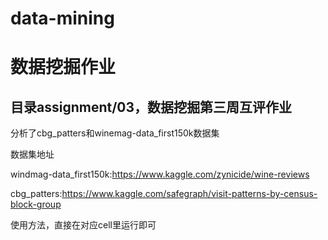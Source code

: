 # data-mining
# 数据挖掘作业

## 目录assignment/03，数据挖掘第三周互评作业

分析了cbg_patters和winemag-data_first150k数据集

数据集地址

windmag-data_first150k:https://www.kaggle.com/zynicide/wine-reviews

cbg_patters:https://www.kaggle.com/safegraph/visit-patterns-by-census-block-group

使用方法，直接在对应cell里运行即可
